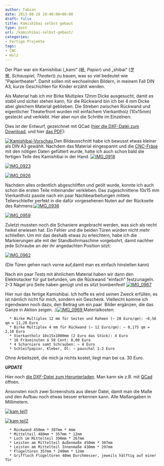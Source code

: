 ```yaml
---
author: fabian
date: 2013-08-28 19:40:08+00:00
draft: false
title: Kamishibai selbst gebaut
type: post
url: /kamishibai-selbst-gebaut/
categories:
- Fertige Projekte
tags:
- CNC
- Holz
---
```


Der Plan war ein Kamishibai („kami“ (紙, _Papier_) und „shibai“ (芝居, _Schauspiel, Theater_)) zu bauen, was so viel bedeutet wie "Papiertheater". Damit sollen mit wechselnden Bildern, in meinem Fall DIN A3, kurze Geschichten für Kinder erzählt werden.

Als Material hab ich mir Birke Multiplex 12mm Dicke ausgesucht, damit es stabil und sicher stehen kann, für die Rückwand bin ich bei 4 mm Dicke aber gleichem Material geblieben. Die Streben zwischen Rückwand und eigentlicher Theaterfront wurden mit einfachem Vierkantholz (10x15mm) gesteckt und verklebt. Hier aber nun die Schritte im Einzelnen:

<!-- more -->

Dies ist der Entwurf, gezeichnet mit QCad ([hier die DXF-Datei zum Download](/wp-content/uploads/2013/08/kamishibai.dxf), und hier [das PDF](/wp-content/uploads/2013/08/kamishibai.pdf)):

[![Kamishibai-Vorschau](/wp-content/uploads/2013/08/Kamishibai-Vorschau-300x111.png)
](/wp-content/uploads/2013/08/Kamishibai-Vorschau.png)Den Bildausschnitt habe ich bewusst etwas kleiner als DIN A3 gewählt. Nachdem das Material eingespannt und die [CNC-Fräse](/cnc-frase-bzt-pf-1410p/) mit den nötigen Daten gefüttert wurde, hatte ich auch schon bald die fertigen Teile des Kamishibai in der Hand.
[![IMG_0918](/wp-content/uploads/2013/08/IMG_0918-300x200.jpg)
](/wp-content/uploads/2013/08/IMG_0918.jpg)

[![IMG_0923](/wp-content/uploads/2013/08/IMG_0923-300x200.jpg)
](/wp-content/uploads/2013/08/IMG_0923.jpg)

[![IMG_0926](/wp-content/uploads/2013/08/IMG_0926-300x200.jpg)
](/wp-content/uploads/2013/08/IMG_0926.jpg)

Nachdem alles ordentlich abgeschliffen und geölt wurde, konnte ich auch schon die ersten Teile miteinander verkleben. Das zugeschnittene 10x15 mm Vierkantholz passte nach ein paar Nachbearbeitungen mittels Tellerschleifer perfekt in die dafür vorgesehenen Nuten auf der Rückseite des Rahmens:[![IMG_0936](/wp-content/uploads/2013/08/IMG_0936-300x200.jpg)
](/wp-content/uploads/2013/08/IMG_0936.jpg)

[![IMG_0959](/wp-content/uploads/2013/08/IMG_0959-300x200.jpg)
](/wp-content/uploads/2013/08/IMG_0959.jpg)

Zuletzt mussten noch die Schaniere angebracht werden, was sich als recht heikel erwiesen hat. Ein Fehler und die beiden Türen würden nicht mehr schließen. Um mir das deshalb etwas zu erleichtern, habe ich die Markierungen alle mit der Standbohrmaschine vorgebohrt, damit nachher jede Schraube an der ihr angedachten Position sitzt:

[![IMG_0962](/wp-content/uploads/2013/08/IMG_0962-300x200.jpg)
](/wp-content/uploads/2013/08/IMG_0962.jpg)


(Die Türen gehen nach vorne auf,damit man es einfach hinstellen kann)


Nach ein paar Tests mit ähnlichem Material haben wir dann den Elektrotacker für gut befunden, um die Rückwand "einfach" festzunageln. 2-3 Nägel pro Seite haben genügt und es sitzt bombenfest!
[![IMG_0967](/wp-content/uploads/2013/08/IMG_0967-300x200.jpg)
](/wp-content/uploads/2013/08/IMG_0967.jpg)

Hier nun das fertige Kamishibai. Ich hoffe es wird seinen Zweck erfüllen, es ist nämlich nicht für mich, sondern ein Geschenk. Vielleicht komme ich irgendwann noch dazu, den Beitrag um ein paar  Bilder ergänzen, die das Ganze in Aktion zeigen. :)[![IMG_0969](/wp-content/uploads/2013/08/IMG_0969-300x200.jpg)
](/wp-content/uploads/2013/08/IMG_0969.jpg)Materialkosten:



 	  * Birke Multiplex 12 mm für Seiten und Rahmen (~ 20 Euro/qm): ~0,56 qm = 11,20 Euro
 	  * Birke Multiplex 4 mm für Rückwand (~ 12 Euro/qm): ~ 0,175 qm = 2,10 Euro
 	  * Vierkantholz 10x15x1000mm (2 Euro das Stück): 4 Euro
 	  * 16 Fräsminuten á 50 Cent: 8,00 Euro
 	  * 4 Scharniere samt Schrauben: ~ 4 Euro
 	  * Schleifpapier, Kleber, Öl: ~ pauschal 1-2 Euro

Ohne Arbeitszeit, die mich ja nichts kostet, liegt man bei ca. 30 Euro.

***UPDATE***

Hier noch [die DXF-Datei zum Herunterladen](/wp-content/uploads/2013/08/kamishibai.dxf). Man kann sie z.B. mit [QCad](https://www.qcad.org) öffnen.

Ansonsten noch zwei Screenshots aus dieser Datei, damit man die Maße und den Aufbau noch etwas besser erkennen kann. Alle Maßangaben in Millimetern.

[![kam teil1](/wp-content/uploads/2013/08/kam-teil1-300x171.png)
](/wp-content/uploads/2013/08/kam-teil1.png)

[![kam teil2](/wp-content/uploads/2013/08/kam-teil2-300x135.png)
](/wp-content/uploads/2013/08/kam-teil2.png)



 	  * Rückwand 450mm * 307mm * 4mm
 	  * Mittelteil 480mm * 357mm * 12mm
 	  * Loch im Mittelteil 390mm * 267mm
 	  * Leisten am Mittelteil Außenmaße 450mm * 307mm
 	  * Leisten am Mittelteil Innenmaße 430mm * 297mm
 	  * Flügeltüren 357mm * 240mm * 12mm
 	  * Griffloch Flügeltüren 40mm Durchmesser, jeweils hälftig auf einer Tür

